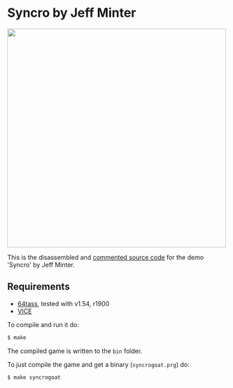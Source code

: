 # Syncro by Jeff Minter

<img src="https://user-images.githubusercontent.com/58846/112754935-5c585c00-8fd6-11eb-9081-b545949a4ce0.png" width=500>


This is the disassembled and [commented source code] for the demo 'Syncro' by Jeff Minter. 

## Requirements

* [64tass][64tass], tested with v1.54, r1900
* [VICE][vice]

[64tass]: http://tass64.sourceforge.net/
[vice]: http://vice-emu.sourceforge.net/
[https://gridrunner.xyz]: https://mwenge.github.io/gridrunner.xyz
[commented source code]:https://github.com/mwenge/iridisalpha/blob/master/syncrogoat/src/syncrogoat.asm
To compile and run it do:

```sh
$ make
```
The compiled game is written to the `bin` folder. 

To just compile the game and get a binary (`syncrogoat.prg`) do:

```sh
$ make syncrogoat
```
